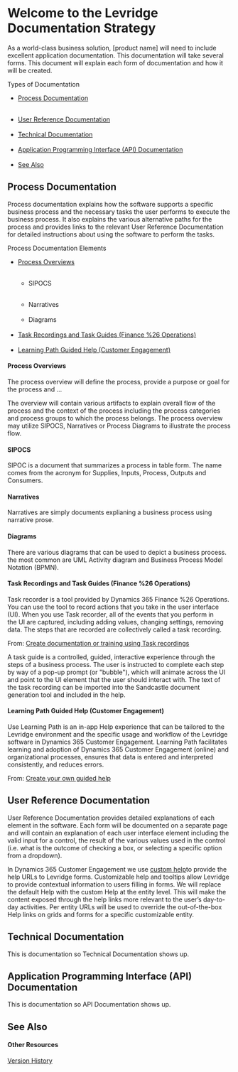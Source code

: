# Welcome to the Levridge Documentation Strategy
As a world-class business solution, [product name] will need to include excellent application documentation. This documentation will take several forms. This document will explain each form of documentation and how it will be created.


Types of Documentation
&nbsp;<ul><li><a href="#process-documentation">Process Documentation</a></li>&nbsp;
<li><a href="#user-reference-documentation">User Reference Documentation</a></li>&nbsp;
<li><a href="#technical-documentation">Technical Documentation</a></li>&nbsp;
<li><a href="#application-programming-interface-(api)-documentation">Application Programming Interface (API) Documentation</a></li>&nbsp;
<li><a href="#see-also">See Also</a></li></ul>

## Process Documentation

Process documentation explains how the software supports a specific business process and the necessary tasks the user performs to execute the business process. It also explains the various alternative paths for the process and provides links to the relevant User Reference Documentation for detailed instructions about using the software to perform the tasks.


Process Documentation Elements
&nbsp;<ul><li><a href="#process-overviews">Process Overviews</a></li>&nbsp;
&nbsp;<ul><li>SIPOCS</li>&nbsp;
<li>Narratives</li>&nbsp;
<li>Diagrams</li></ul>&nbsp;
<li><a href="#task-recordings-and-task-guides-(finance-%26-operations)">Task Recordings and Task Guides (Finance %26 Operations)</a></li>&nbsp;
<li><a href="#learning-path-guided-help-(customer-engagement)">Learning Path Guided Help (Customer Engagement)</a></li></ul>

#### Process Overviews

The process overview will define the process, provide a purpose or goal for the process and …


The overview will contain various artifacts to explain overall flow of the process and the context of the process including the process categories and process groups to which the process belongs. The process overview may utilize SIPOCS, Narratives or Process Diagrams to illustrate the process flow.



#### SIPOCS

SIPOC is a document that summarizes a process in table form. The name comes from the acronym for Supplies, Inputs, Process, Outputs and Consumers.



#### Narratives

Narratives are simply documents explianing a business process using narrative prose.



#### Diagrams

There are various diagrams that can be used to depict a business process. the most common are UML Activity diagram and Business Process Model Notation (BPMN).



#### Task Recordings and Task Guides (Finance %26 Operations)

Task recorder is a tool provided by Dynamics 365 Finance %26 Operations. You can use the tool to record actions that you take in the user interface (UI). When you use&nbsp;Task recorder, all of the&nbsp;events that you perform in the&nbsp;UI are captured, including adding values, changing settings, removing data. The steps that are recorded are collectively called a&nbsp;task recording.


From: <a href="https://docs.microsoft.com/en-us/dynamics365/unified-operations/dev-itpro/user-interface/task-recorder-training-docs">Create documentation or training using Task recordings</a>

A task guide is a controlled, guided, interactive experience through the steps of a business process. The user is instructed to complete each step by way of a pop-up prompt (or "bubble"), which will animate across the UI and point to the UI element that the user should interact with.
The text of the task recording can be imported into the Sandcastle document generation tool and included in the help.



#### Learning Path Guided Help (Customer Engagement)

Use Learning Path is an in-app Help experience that can be tailored to the Levridge environment and the specific usage and workflow of the Levridge software in Dynamics 365 Customer Engagement. Learning Path facilitates learning and adoption of Dynamics 365 Customer Engagement (online) and organizational processes, ensures that data is entered and interpreted consistently, and reduces errors.


From: <a href="https://docs.microsoft.com/en-us/dynamics365/customer-engagement/customize/create-guided-help-learning-path">Create your own guided help</a>



## User Reference Documentation

User Reference Documentation provides detailed explanations of each element in the software. Each form will be documented on a separate page and will contain an explanation of each user interface element including the valid input for a control, the result of the various values used in the control (i.e. what is the outcome of checking a box, or selecting a specific option from a dropdown).


In Dynamics 365 Customer Engagement we use <a href="https://technet.microsoft.com/library/dn832079.aspx">custom help</a>to provide the help URLs to Levridge forms. Customizable help and tooltips allow Levridge to provide contextual information to users filling in forms. We will replace the default Help with the custom Help at the entity level. This will make the content exposed through the help links more relevant to the user’s day-to-day activities. Per entity URLs will be used to override the out-of-the-box Help links on grids and forms for a specific customizable entity.



## Technical Documentation

This is documentation so Technical Documentation shows up.



## Application Programming Interface (API) Documentation

This is documentation so API Documentation shows up.



## See Also


#### Other Resources
<a href="10614215-4c2f-453d-b8f0-2d01d5e33cb3">Version History</a><br />